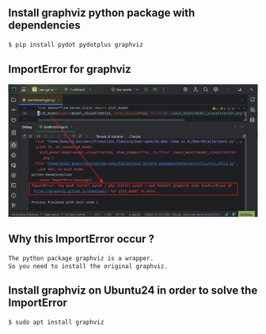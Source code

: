 ## Install graphviz python package with dependencies
```bash
$ pip install pydot pydotplus graphviz
```
## ImportError for graphviz
![import graphviz error](04_pip_install_graphviz_error.png)

## Why this ImportError occur ?
```text
The python package graphviz is a wrapper.
So you need to install the original graphviz.
```

## Install graphviz on Ubuntu24 in order to solve the ImportError
```bash
$ sudo apt install graphviz
```
